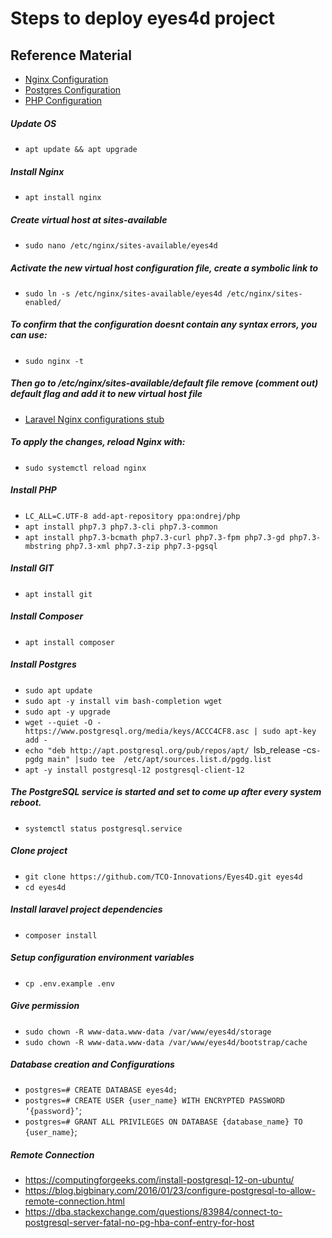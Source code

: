 # Steps to deploy eyes4d project

## Reference Material
- [Nginx Configuration](https://www.digitalocean.com/community/tutorials/how-to-install-and-configure-laravel-with-lemp-on-ubuntu-18-04#step-5-%E2%80%94-setting-up-nginx)
- [Postgres Configuration](https://computingforgeeks.com/install-postgresql-12-on-ubuntu/)
- [PHP Configuration](https://www.rosehosting.com/blog/how-to-install-php-7-3-on-ubuntu-16-04/)

##### Update OS
- `apt update && apt upgrade`

##### Install Nginx
- `apt install nginx`

##### Create virtual host at sites-available
- `sudo nano /etc/nginx/sites-available/eyes4d`

##### Activate the new virtual host configuration file, create a symbolic link to 
- `sudo ln -s /etc/nginx/sites-available/eyes4d /etc/nginx/sites-enabled/`

##### To confirm that the configuration doesnt contain any syntax errors, you can use:
- `sudo nginx -t`

##### Then go to /etc/nginx/sites-available/default file remove (comment out) default flag and add it to new virtual host file
- [Laravel Nginx configurations stub](https://laravel.com/docs/6.x/deployment)

##### To apply the changes, reload Nginx with:
- `sudo systemctl reload nginx`

##### Install PHP
- `LC_ALL=C.UTF-8 add-apt-repository ppa:ondrej/php`
- `apt install php7.3 php7.3-cli php7.3-common`
- `apt install php7.3-bcmath php7.3-curl php7.3-fpm php7.3-gd php7.3-mbstring php7.3-xml php7.3-zip php7.3-pgsql`

##### Install GIT
- `apt install git`

##### Install Composer
- `apt install composer`

##### Install Postgres
- `sudo apt update`
- `sudo apt -y install vim bash-completion wget`
- `sudo apt -y upgrade`
- `wget --quiet -O - https://www.postgresql.org/media/keys/ACCC4CF8.asc | sudo apt-key add -`
- `echo "deb http://apt.postgresql.org/pub/repos/apt/ `lsb_release -cs`-pgdg main" |sudo tee  /etc/apt/sources.list.d/pgdg.list`
- `apt -y install postgresql-12 postgresql-client-12`

##### The PostgreSQL service is started and set to come up after every system reboot.
- `systemctl status postgresql.service` 

##### Clone project
- `git clone https://github.com/TCO-Innovations/Eyes4D.git eyes4d`
- `cd eyes4d`

##### Install laravel project dependencies
- `composer install`

##### Setup configuration environment variables
- `cp .env.example .env`

##### Give permission
- `sudo chown -R www-data.www-data /var/www/eyes4d/storage`
- `sudo chown -R www-data.www-data /var/www/eyes4d/bootstrap/cache`

##### Database creation and Configurations 
- `postgres=# CREATE DATABASE eyes4d;`
- `postgres=# CREATE USER {user_name} WITH ENCRYPTED PASSWORD ‘{password}’`;
- `postgres=# GRANT ALL PRIVILEGES ON DATABASE {database_name} TO {user_name}`;

##### Remote Connection 
- https://computingforgeeks.com/install-postgresql-12-on-ubuntu/
- https://blog.bigbinary.com/2016/01/23/configure-postgresql-to-allow-remote-connection.html
- https://dba.stackexchange.com/questions/83984/connect-to-postgresql-server-fatal-no-pg-hba-conf-entry-for-host
